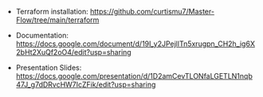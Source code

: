 * Terraform installation: https://github.com/curtismu7/Master-Flow/tree/main/terraform

* Documentation:  https://docs.google.com/document/d/19I_y2JPejllTn5xrugpn_CH2h_ig6X2bHt2XuQf2oO4/edit?usp=sharing
* Presentation Slides:  https://docs.google.com/presentation/d/1D2amCevTLONfaLGETLN1nqb47J_g7dDRvcHW7IcZFik/edit?usp=sharing





